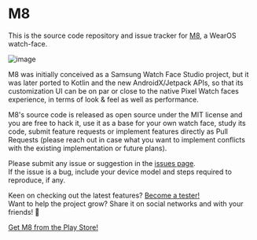 # M8

This is the source code repository and issue tracker for 
[M8](https://play.google.com/store/apps/details?id=dev.rdnt.m8face), a WearOS watch-face.

![image](https://user-images.githubusercontent.com/17600197/213029406-018a5c66-726a-4bb5-92b0-723fb922da9f.png)

M8 was initially conceived as a Samsung Watch Face Studio project, but it was later ported to
Kotlin and the new AndroidX/Jetpack APIs, so that its customization UI can be on par or close to
the native Pixel Watch faces experience, in terms of look & feel as well as performance.

M8's source code is released as open source under the MIT license and you are free to hack it,
use it as a base for your own watch face, study its code, submit feature requests or implement
features directly as Pull Requests (please reach out in case what you want to implement conflicts
with the existing implementation or future plans).

Please submit any issue or suggestion in the [issues page](https://github.com/rdnt/m8/issues).  
If the issue is a bug, include your device model and steps required to reproduce, if any.

Keen on checking out the latest features? [Become a tester!](https://play.google.com/apps/testing/dev.rdnt.m8face)  
Want to help the project grow? Share it on social networks and with your friends! 🥰

[Get M8 from the Play Store!](https://play.google.com/store/apps/details?id=dev.rdnt.m8face)
